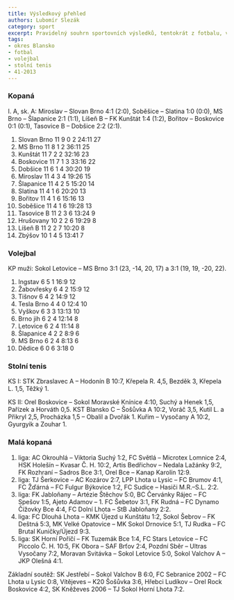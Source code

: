 ```yaml
---
title: Výsledkový přehled
authors: Lubomír Slezák
category: sport
excerpt: Pravidelný souhrn sportovních výsledků, tentokrát z fotbalu, volejbalu a stolního tenisu.
tags:
- okres Blansko
- fotbal
- volejbal
- stolní tenis
- 41-2013
---
```


### Kopaná

I. A, sk. A: Miroslav – Slovan Brno 4:1 (2:0), Soběšice – Slatina 1:0 (0:0), MS Brno – Šlapanice 2:1 (1:1), Líšeň B – FK Kunštát 1:4 (1:2), Bořitov – Boskovice 0:1 (0:1), Tasovice B – Dobšice 2:2 (2:1).

1. Slovan Brno 11 9 0 2 24:11 27
2. MS Brno 11 8 1 2 36:11 25
3. Kunštát 11 7 2 2 32:16 23
4. Boskovice 11 7 1 3 33:16 22
5. Dobšice 11 6 1 4 30:20 19
6. Miroslav 11 4 3 4 19:26 15
7. Šlapanice 11 4 2 5 15:20 14
8. Slatina 11 4 1 6 20:20 13
9. Bořitov 11 4 1 6 15:16 13
10. Soběšice 11 4 1 6 19:28 13
11. Tasovice B 11 2 3 6 13:24 9
12. Hrušovany 10 2 2 6 19:29 8
13. Líšeň B 11 2 2 7 10:20 8
14. Zbýšov 10 1 4 5 13:41 7

### Volejbal

KP muži: Sokol Letovice – MS Brno 3:1 (23, -14, 20, 17) a 3:1 (19, 19, -20, 22).

1. Ingstav 6 5 1 16:9 12
2. Žabovřesky 6 4 2 15:9 12
3. Tišnov 6 4 2 14:9 12
4. Tesla Brno 4 4 0 12:4 10
5. Vyškov 6 3 3 13:13 10
6. Brno jih 6 2 4 12:14 8
7. Letovice 6 2 4 11:14 8
8. Šlapanice 4 2 2 8:9 6
9. MS Brno 6 2 4 8:13 6
10. Dědice 6 0 6 3:18 0

### Stolní tenis

KS I: STK Zbraslavec A – Hodonín B 10:7, Křepela R. 4,5, Bezděk 3, Křepela L. 1,5, Těžký 1.

KS II: Orel Boskovice – Sokol Moravské Knínice 4:10, Suchý a Henek 1,5, Pařízek a Horváth 0,5. KST Blansko C – Šošůvka A 10:2, Voráč 3,5, Kutil L. a Přikryl 2,5, Procházka 1,5 – Obalil a Dvořák 1. Kuřim – Vysočany A 10:2, Gyurgyik a Zouhar 1.

### Malá kopaná

1. liga: AC Okrouhlá – Viktoria Suchý 1:2, FC Světlá – Microtex Lomnice 2:4, HSK Holešín – Kvasar Č. H. 10:2, Artis Bedřichov – Nedala Lažánky 9:2, FK Rozhraní – Sadros Bce 3:1, Orel Bce – Kanap Karolín 12:9.
2. liga: TJ Šerkovice – AC Kozárov 2:7, LPP Lhota u Lysic – FC Brumov 4:1, FC Žďárná – FC Fulgur Býkovice 1:2, FC Sudice – Hasiči M.R.–S.L. 2:2.
3. liga: FK Jabloňany – Artézie Štěchov 5:0, BC Červánky Rájec – FC Spešov 1:5, Ajeto Adamov – 1. FC Šebetov 3:1, FK Rudná – FC Dynamo Čížovky Bce 4:4, FC Dolní Lhota – StB Jabloňany 2:2.
4. liga: FC Dlouhá Lhota – KMK Újezd u Kunštátu 1:2, Sokol Šebrov – FK Deštná 5:3, MK Velké Opatovice – MK Sokol Drnovice 5:1, TJ Rudka – FC Brutal Kuničky/Újezd 9:3.
5. liga: SK Horní Poříčí – FK Tuzemák Bce 1:4, FC Stars Letovice – FC Piccolo Č. H. 10:5, FK Obora – SAF Brťov 2:4, Pozdní Sběr – Ultras Vysočany 7:2, Moravan Svitávka – Sokol Letovice 5:0, Sokol Valchov A – JKP Olešná 4:1.

Základní soutěž: SK Jestřebí – Sokol Valchov B 6:0, FC Sebranice 2002 – FC Lhota u Lysic 0:8, Vítějeves – K20 Šošůvka 3:6, Hřebci Ludíkov – Orel Rock Boskovice 4:2, SK Kněževes 2006 – TJ Sokol Horní Lhota 7:2.
